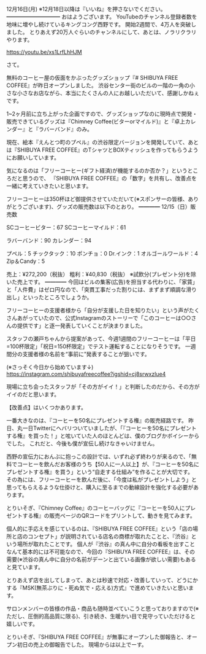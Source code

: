 12月16日(月) ※12月18日以降は『いいね』を押さないでください。
━━━━━━━━━━
おはようございます。
YouTubeのチャンネル登録者数を地味に増やし続けているキングコング西野です。
開始2週間で、4万人を突破しました。
とりあえず20万人ぐらいのチャンネルにして、あとは、ノラリクラリやります。

https://youtu.be/xs1LrfLhHJM

さて。

無料のコーヒー屋の仮面をかぶったグッズショップ『# SHIBUYA FREE COFFEE』が昨日オープンしました。
渋谷センター街のビルの一階の一角の小さな小さなお店ながら、本当にたくさんの人にお越しいただいて、感謝しかねぇです。

1~2ヶ月前に立ち上がった企画ですので、グッズショップなのに現時点で開発・販売できているグッズは『Chimney Coffee(ビターorマイルド)』と『卓上カレンダー』と『ラバーバンド』のみ。

現在、絵本『えんとつ町のプペル』の渋谷限定バージョンを開発していて、あとは『SHIBUYA FREE COFFEE』のTシャツとBOXティッシュを作ってもらうようにお願いしています。

気になるのは「フリーコーヒー(ギフト経済)が機能するのか否か？」というところだと思うので、
『SHIBUYA FREE COFFEE』の「数字」を共有し、改善点を一緒に考えていきたいと思います。

フリーコーヒーは350杯ほど御提供させていただいて(※スポンサーの皆様、ありがとうございます)、グッズの販売数は以下のとおり。
━━━━
12/15（日）販売数

SCコーヒービター：67
SCコーヒーマイルド：61

ラバーバンド：90
カレンダー：94

プペル：5
チックタック：10
ポンチョ：0
Dr.インク：1
オルゴールワールド：4
Zip＆Candy：5

売上：¥272,200（税抜）
粗利：¥40,830（税抜）
※試飲分(プレゼント分)を除いた売上です。
━━━━
今回はビルの集客(広告)を担当する代わりに、「家賃」と「人件費」はゼロ円なので、「突貫工事だった割りには、まずまず順調な滑り出し」といったところでしょうか。

フリーコーヒーの支援者様から「自分が支援した日を知りたい」という声がたくさんあがっていたので、公式Instagramのストーリーで「このコーヒーは○○さんの提供です」と逐一発表していくことが決まりました。

スタッフの瀬戸ちゃんから提案があって、今週1週間のフリーコーヒーは「平日=100杯限定」「祝日=150杯限定」でテスト運転することになりそうです。
一週間分の支援者様の名前を“事前に”発表することが狙いです。

(※さっそく今日から始めています↓)
https://instagram.com/shibuyafreecoffee?igshid=cj8srwxzlue4

現場に立ち会ったスタッフが「その方がイイ！」と判断したのだから、その方がイイのだと思います。

【改善点】はいくつかあります。

一番大きなのは、『コーヒーを50名にプレゼントする権』の販売経路です。
昨日、丸一日Twitterにヘバリついていましたが、「『コーヒーを50名にプレゼントする権』を買った！」と呟いていた人のほとんどは、僕のブログかボイシーからでした。
これだと、今後も僕が宣伝し続けなきゃいけません。

西野の宣伝力におんぶに抱っこの設計では、いずれ必ず終わりが来るので、「無料でコーヒーを飲んだお客様のうち【50人に一人以上】が、『コーヒーを50名にプレゼントする権』を買う」という“自走する仕組み”を作ることが大切です。
その為には、フリーコーヒーを飲んだ後に、「今度は私がプレゼントしよう」と思ってもらえるような仕掛けと、購入に至るまでの動線設計を強化する必要があります。

とりいそぎ、『Chimney Coffee』のコーヒーバッグに『コーヒーを50人にプレゼントする権』の販売ページのQRコードをプリントして、動きを見てみます。

個人的に手応えを感じているのは、『SHIBUYA FREE COFFEE』という「店の場所と店のコンセプト」が説明されている店名の商標が取れたことと、『渋谷』という場所が取れたことです。
個人が『渋谷』の真ん中に自分の看板を出すことなんて基本的には不可能なので、今回の『SHIBUYA FREE COFFEE』は、その需要(※渋谷の真ん中に自分の名前がデーンと出ている画像が欲しい需要)もあると見ています。

とりあえず店を出してしまって、あとは秒速で対応・改善していって、どうにかする『MSK(無茶ぶりに・死ぬ気で・応える)方式』で進めていきたいと思います。

サロンメンバーの皆様の作品・商品も随時並べていこうと思っておりますので(※ただし、圧倒的高品質に限る)、引き続き、生暖かい目で見守っていただけると嬉しいです。

とりいそぎ、『SHIBUYA FREE COFFEE』が無事にオープンした御報告と、オープン初日の売上の御報告でした。
現場からは以上でーす。
